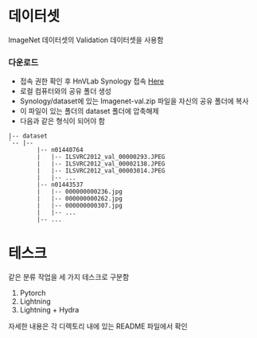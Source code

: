 # 데이터셋
ImageNet 데이터셋의 Validation 데이터셋을 사용함
### 다운로드
- 접속 권한 확인 후 HnVLab Synology 접속 [Here](https://hnvlab.synology.me:5001/)
- 로컬 컴퓨터와의 공유 폴더 생성
- Synology/dataset에 있는 Imagenet-val.zip 파일을 자신의 공유 폴더에 복사
- 이 파일이 있는 폴더의 dataset 폴더에 압축해제
- 다음과 같은 형식이 되어야 함
```shell
|-- dataset
`-- |-- 
        |-- n01440764
        |   |-- ILSVRC2012_val_00000293.JPEG
        |   |-- ILSVRC2012_val_00002138.JPEG
        |   |-- ILSVRC2012_val_00003014.JPEG
        |   |-- ... 
        |-- n01443537
        |   |-- 000000000236.jpg
        |   |-- 000000000262.jpg
        |   |-- 000000000307.jpg
        |   |-- ... 
        |-- ...
```
# 테스크
같은 분류 작업을 세 가지 테스크로 구분함
1. Pytorch
2. Lightning
3. Lightning + Hydra

자세한 내용은 각 디렉토리 내에 있는 README 파일에서 확인